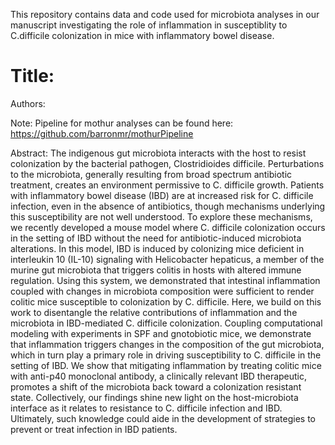 This repository contains data and code used for microbiota analyses in our manuscript investigating the role of inflammation in susceptiblity to C.difficile colonization in mice with inflammatory bowel disease.

# Title:

Authors:

Note: Pipeline for mothur analyses can be found here: https://github.com/barronmr/mothurPipeline  

Abstract: The indigenous gut microbiota interacts with the host to resist colonization by the bacterial pathogen, Clostridioides difficile. Perturbations to the microbiota, generally resulting from broad spectrum antibiotic treatment, creates an environment permissive to C. difficile growth. Patients with inflammatory bowel disease (IBD) are at increased risk for C. difficile infection, even in the absence of antibiotics, though mechanisms underlying this susceptibility are not well understood. To explore these mechanisms, we recently developed a mouse model where C. difficile colonization occurs in the setting of IBD without the need for antibiotic-induced microbiota alterations. In this model, IBD is induced by colonizing mice deficient in interleukin 10 (IL-10) signaling with Helicobacter hepaticus, a member of the murine gut microbiota that triggers colitis in hosts with altered immune regulation. Using this system, we demonstrated that intestinal inflammation coupled with changes in microbiota composition were sufficient to render colitic mice susceptible to colonization by C. difficile.  Here, we build on this work to disentangle the relative contributions of inflammation and the microbiota in IBD-mediated C. difficile colonization. Coupling computational modeling with experiments in SPF and gnotobiotic mice, we demonstrate that inflammation triggers changes in the composition of the gut microbiota, which in turn play a primary role in driving susceptibility to C. difficile in the setting of IBD. We show that mitigating inflammation by treating colitic mice with anti-p40 monoclonal antibody, a clinically relevant IBD therapeutic, promotes a shift of the microbiota back toward a colonization resistant state. Collectively, our findings shine new light on the host-microbiota interface as it relates to resistance to C. difficile infection and IBD. Ultimately, such knowledge could aide in the development of strategies to prevent or treat infection in IBD patients. 

